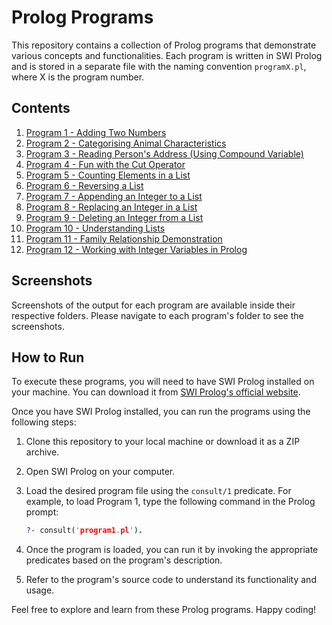 # Prolog Programs

This repository contains a collection of Prolog programs that demonstrate various concepts and functionalities. Each program is written in SWI Prolog and is stored in a separate file with the naming convention `programX.pl`, where X is the program number.

## Contents

1. [Program 1 - Adding Two Numbers](./PROGRAM%201.pl)
2. [Program 2 - Categorising Animal Characteristics](./PROGRAM%202.pl)
3. [Program 3 - Reading Person's Address (Using Compound Variable)](./PROGRAM%203.pl)
4. [Program 4 - Fun with the Cut Operator](./PROGRAM%204.pl)
5. [Program 5 - Counting Elements in a List](./PROGRAM%205.pl)
6. [Program 6 - Reversing a List](./PROGRAM%206.pl)
7. [Program 7 - Appending an Integer to a List](./PROGRAM%207.pl)
8. [Program 8 - Replacing an Integer in a List](./PROGRAM%208.pl)
9. [Program 9 - Deleting an Integer from a List](./PROGRAM%209.pl)
10. [Program 10 - Understanding Lists](./PROGRAM%2010.pl)
11. [Program 11 - Family Relationship Demonstration](./PROGRAM%2011.pl)
12. [Program 12 - Working with Integer Variables in Prolog](./PROGRAM%2012.pl)

## Screenshots

Screenshots of the output for each program are available inside their respective folders. Please navigate to each program's folder to see the screenshots.

## How to Run

To execute these programs, you will need to have SWI Prolog installed on your machine. You can download it from [SWI Prolog's official website](https://www.swi-prolog.org/Download.html).

Once you have SWI Prolog installed, you can run the programs using the following steps:

1. Clone this repository to your local machine or download it as a ZIP archive.
2. Open SWI Prolog on your computer.
3. Load the desired program file using the `consult/1` predicate. For example, to load Program 1, type the following command in the Prolog prompt:

   ```prolog
   ?- consult('program1.pl').
   ```

4. Once the program is loaded, you can run it by invoking the appropriate predicates based on the program's description.

5. Refer to the program's source code to understand its functionality and usage.

Feel free to explore and learn from these Prolog programs. Happy coding!
